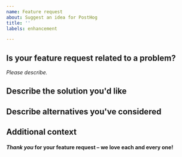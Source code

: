 ```yaml
---
name: Feature request
about: Suggest an idea for PostHog
title: ''
labels: enhancement

---
```


## Is your feature request related to a problem?

*Please describe.*

## Describe the solution you'd like



## Describe alternatives you've considered



## Additional context



#### *Thank you* for your feature request – we love each and every one!
